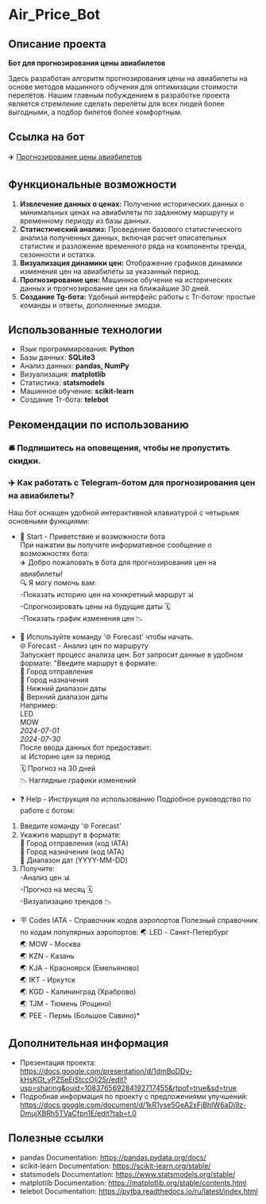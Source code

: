 # Air_Price_Bot
  
## Описание проекта

**Бот для прогнозирования цены авиабилетов**

Здесь разработан алгоритм прогнозирования цены на авиабилеты на основе методов машинного обучения для оптимизации стоимости перелётов.
Нашим главным побуждением в разработке проекта является стремление сделать перелёты для всех людей более выгодными, а подбор билетов более комфортным.

## Ссылка на бот
✈️ [Прогнозирование цены авиабилетов](https://t.me/PricePredictions_AirTicketsBot)

## Функциональные возможности

1. **Извлечение данных о ценах:** Получение исторических данных о минимальных ценах на авиабилеты по заданному маршруту и временному периоду из базы данных.
2. **Статистический анализ:** Проведение базового статистического анализа полученных данных, включая расчет описательных статистик и разложение временного ряда на компоненты тренда, сезонности и остатка.
3. **Визуализация динамики цен:** Отображение графиков динамики изменения цен на авиабилеты за указанный период.
4. **Прогнозирование цен:** Машинное обучение на исторических данных и прогнозирование цен на ближайшие 30 дней.
5. **Создание Tg-бота:** Удобный интерфейс работы с Тг-ботом: простые команды и ответы, дополненные эмодзи.

   
## Использованные технологии

- Язык программирования: **Python**
- Базы данных: **SQLite3**
- Анализ данных: **pandas, NumPy**
- Визуализация: **matplotlib**
- Статистика: **statsmodels**
- Машинное обучение: **scikit-learn**
- Создание Тг-бота: **telebot**

## Рекомендации по использованию

### 🛎 Подпишитесь на оповещения, чтобы не пропустить скидки.
### ✈️ Как работать с Telegram-ботом для прогнозирования цен на авиабилеты?
  
Наш бот оснащен удобной интерактивной клавиатурой с четырьмя основными функциями: <br />
* 🛫 Start - Приветствие и возможности бота <br />
При нажатии вы получите информативное сообщение о возможностях бота: <br /> 
✈️ Добро пожаловать в бота для прогнозирования цен на авиабилеты! <br />
🔍 Я могу помочь вам:<br />
-Показать историю цен на конкретный маршрут 📊 <br />
-Спрогнозировать цены на будущие даты 🗓️ <br />
-Показать график изменения цен 📉 <br />
* 🚀 Используйте команду '🌐 Forecast' чтобы начать.<br />
🌐 Forecast - Анализ цен по маршруту<br />
Запускает процесс анализа цен. Бот запросит данные в удобном формате:
"Введите маршрут в формате:<br />
🛫 Город отправления<br />
🛬 Город назначения<br />
📅 Нижний диапазон даты<br />
📅 Верхний диапазон даты<br />
Например:<br />
LED<br />
MOW<br />
*2024-07-01*<br />
*2024-07-30*<br />
После ввода данных бот предоставит:<br />
📊 Историю цен за период<br />
🗓️ Прогноз на 30 дней<br />
📉 Наглядные графики изменений<br />

* ❓ Help - Инструкция по использованию
Подробное руководство по работе с ботом:<br />
1. Введите команду '🌐 Forecast'<br />
2. Укажите маршрут в формате:<br />
🛫 Город отправления (код IATA)<br />
🛬 Город назначения (код IATA)<br />
📅 Диапазон дат (YYYY-MM-DD)<br />
3. Получите:<br />
-Анализ цен 📊<br />
-Прогноз на месяц 🗓️<br />
-Визуализацию трендов 📉<br />

* 🪧 Codes IATA - Справочник кодов аэропортов
Полезный справочник по кодам популярных аэропортов:
🌏 LED - Санкт-Петербург<br />
🌏 MOW - Москва<br />
🌏 KZN - Казань<br />
🌏 KJA - Красноярск (Емельяново)<br />
🌏 IKT - Иркутск<br />
🌏 KGD - Калининград (Храброво)<br />
🌏 TJM - Тюмень (Рощино)<br />
🌏 PEE - Пермь (Большое Савино)*<br />

## Дополнительная информация

*  Презентация проекта: https://docs.google.com/presentation/d/1dmBoDDv-kHsKGt_yPZSeEiStccOIj25r/edit?usp=sharing&ouid=108376569284192717455&rtpof=true&sd=true
*  Подробная информация по проекту с предложениями улучшений: https://docs.google.com/document/d/1kR1yse5GeA2xFjBhIW6aDj9z-DmujXBRh5TVaCfpn1E/edit?tab=t.0

## Полезные ссылки

*  pandas Documentation: https://pandas.pydata.org/docs/
*  scikit-learn Documentation: https://scikit-learn.org/stable/
*  statsmodels Documentation: https://www.statsmodels.org/stable/
*  matplotlib Documentation: https://matplotlib.org/stable/contents.html
*  telebot Documentation: https://pytba.readthedocs.io/ru/latest/index.html
